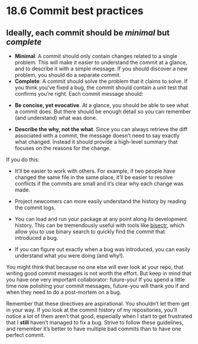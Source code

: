 # 18.6 Commit best practices
## Ideally, each commit should be *minimal* but *complete*

* **Minimal**: A commit should only contain changes related to a single
problem. This will make it easier to understand the commit at a glance, and to
describe it with a simple message. If you should discover a new problem, you
should do a separate commit.
* **Complete**: A commit should solve the problem that it claims to solve.
If you think you’ve fixed a bug, the commit should contain a unit test
that confirms you’re right.
Each commit message should:
<ul>
<li><p><strong>Be concise, yet evocative</strong>. At a glance, you should be able to see
what a commit does. But there should be enough detail so you can remember
(and understand) what was done.</p></li>
<li><p><strong>Describe the why, not the what</strong>. Since you can always retrieve the diff
associated with a commit, the message doesn’t need to say exactly what
changed. Instead it should provide a high-level summary that focuses on the
reasons for the change.</p></li>
</ul>
<p>If you do this:</p>
<ul>
<li><p>It’ll be easier to work with others. For example, if two people have changed
the same file in the same place, it’ll be easier to resolve conflicts if the
commits are small and it’s clear why each change was made.</p></li>
<li><p>Project newcomers can more easily understand the history by reading the commit
logs.</p></li>
<li><p>You can load and run your package at any point along its development history.
This can be tremendously useful with tools like
<a href="https://github.com/wch/bisectr">bisectr</a>, which allow you to use binary
search to quickly find the commit that introduced a bug.</p></li>
<li><p>If you can figure out exactly when a bug was introduced, you can easily
understand what you were doing (and why!).</p></li>
</ul>
<p>You might think that because no one else will ever look at your repo, that writing good commit messages is not worth the effort. But keep in mind that you have one very important collaborator: future-you! If you spend a little time now polishing your commit messages, future-you will thank you if and when they need to do a post-mortem on a bug.</p>
<p>Remember that these directives are aspirational. You shouldn’t let them get in your way. If you look at the commit history of my repositories, you’ll notice a lot of them aren’t that good, especially when I start to get frustrated that I <strong>still</strong> haven’t managed to fix a bug. Strive to follow these guidelines, and remember it’s better to have multiple bad commits than to have one perfect commit.</p>
</div>
